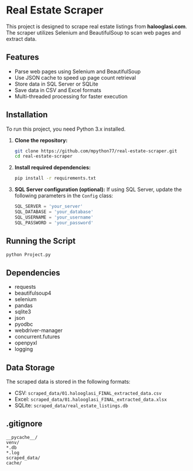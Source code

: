 # Real Estate Scraper

This project is designed to scrape real estate listings from **halooglasi.com**. The scraper utilizes Selenium and BeautifulSoup to scan web pages and extract data.

## Features
- Parse web pages using Selenium and BeautifulSoup
- Use JSON cache to speed up page count retrieval
- Store data in SQL Server or SQLite
- Save data in CSV and Excel formats
- Multi-threaded processing for faster execution

## Installation
To run this project, you need Python 3.x installed.

1. **Clone the repository:**
   ```bash
   git clone https://github.com/mpython77/real-estate-scraper.git
   cd real-estate-scraper
   ```
2. **Install required dependencies:**
   ```bash
   pip install -r requirements.txt
   ```
3. **SQL Server configuration (optional):**
   If using SQL Server, update the following parameters in the `Config` class:
   ```python
   SQL_SERVER = 'your_server'
   SQL_DATABASE = 'your_database'
   SQL_USERNAME = 'your_username'
   SQL_PASSWORD = 'your_password'
   ```

## Running the Script

```bash
python Project.py
```

## Dependencies
- requests
- beautifulsoup4
- selenium
- pandas
- sqlite3
- json
- pyodbc
- webdriver-manager
- concurrent.futures
- openpyxl
- logging

## Data Storage
The scraped data is stored in the following formats:
- CSV: `scraped_data/01.halooglasi_FINAL_extracted_data.csv`
- Excel: `scraped_data/01.halooglasi_FINAL_extracted_data.xlsx`
- SQLite: `scraped_data/real_estate_listings.db`

## .gitignore
```
__pycache__/
venv/
*.db
*.log
scraped_data/
cache/
